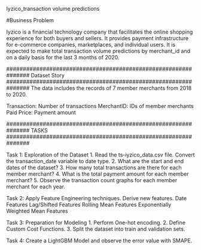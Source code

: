 Iyzico_transaction volume predictions



 #Business Problem


 Iyzico is a financial technology company that facilitates the online shopping experience for both buyers and sellers.
 It provides payment infrastructure for e-commerce companies, marketplaces, and individual users.
 It is expected to make total transaction volume predictions by merchant_id and on a daily basis for the last 3 months of 2020.


###############################################################
 Dataset Story
###############################################################
 The data includes the records of 7 member merchants from 2018 to 2020.

 Transaction: Number of transactions
 MerchantID: IDs of member merchants
 Paid Price: Payment amount

###############################################################
 TASKS
###############################################################

 Task 1: Exploration of the Dataset
             1. Read the ts-iyzico_data.csv file. Convert the transaction_date variable to date type.
             2. What are the start and end dates of the dataset?
             3. How many total transactions are there for each member merchant?
             4. What is the total payment amount for each member merchant?
             5. Observe the transaction count graphs for each member merchant for each year.

 Task 2: Apply Feature Engineering techniques. Derive new features.
             Date Features
             Lag/Shifted Features
             Rolling Mean Features
             Exponentially Weighted Mean Features

 Task 3: Preparation for Modeling
             1. Perform One-hot encoding.
             2. Define Custom Cost Functions.
             3. Split the dataset into train and validation sets.

 Task 4: Create a LightGBM Model and observe the error value with SMAPE.
